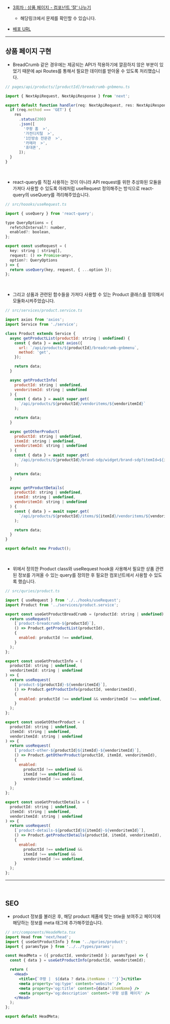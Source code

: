 - [3회차 : 상품 페이지 - 컴포넌트 ‘잘’ 나누기](https://thoughtful-arch-8c2.notion.site/f938e50503af4e4080d20de8d70bad48)

  - 해당링크에서 문제를 확인할 수 있습니다.

- [배포 URL](https://dancing-biscotti-24688b.netlify.app/products/1?vendoritemId=1&itemId=1)

---

## 상품 페이지 구현

- BreadCrumb 같은 경우에는 제공되는 API가 적용하기에 깔끔하지 않은 부분이 있었기 때문에 api Routes를 통해서 필요한 데이터를 받아올 수 있도록 처리했습니다.

```js
// pages/api/products/[productId]/breadcrumb-gnbmenu.ts

import { NextApiRequest, NextApiResponse } from 'next';

export default function handler(req: NextApiRequest, res: NextApiResponse) {
  if (req.method === 'GET') {
    res
      .status(200)
      .json([
        '쿠팡 홈  >',
        '가전디지털  >',
        '1인방송 전문관  >',
        '카메라  >',
        '휴대폰',
      ]);
  }
}
```

<br/>

- react-query를 직접 사용하는 것이 아니라 API request를 위한 추상화된 모듈을 가져다 사용할 수 있도록 아래처럼 useRequest 정의해주는 방식으로 react-query의 useQuery를 격리해주었습니다.

```js
// src/hoooks/useRequest.ts

import { useQuery } from 'react-query';

type QueryOptions = {
  refetchInterval?: number,
  enabled?: boolean,
};

export const useRequest = (
  key: string | string[],
  request: () => Promise<any>,
  option?: QueryOptions
) => {
  return useQuery(key, request, { ...option });
};
```

<br/>

- 그리고 상품과 관련된 함수들을 가져다 사용할 수 있는 Product 클래스를 정의해서 모듈화시켜주었습니다.

```js
// src/services/product.service.ts

import axios from 'axios';
import Service from './service';

class Product extends Service {
  async getProductList(productId: string | undefined) {
    const { data } = await axios({
      url: `/api/products/${productId}/breadcrumb-gnbmenu`,
      method: 'get',
    });

    return data;
  }

  async getProductInfo(
    productId: string | undefined,
    vendoritemId: string | undefined
  ) {
    const { data } = await super.get(
      `/api/products/${productId}/vendoritems/${vendoritemId}`
    );

    return data;
  }

  async getOtherProduct(
    productId: string | undefined,
    itemId: string | undefined,
    vendoritemId: string | undefined
  ) {
    const { data } = await super.get(
      `/api/products/${productId}/brand-sdp/widget/brand-sdp?itemId=${itemId}&vendoritemId=${vendoritemId}`
    );

    return data;
  }

  async getProductDetails(
    productId: string | undefined,
    itemId: string | undefined,
    vendoritemId: string | undefined
  ) {
    const { data } = await super.get(
      `/api/products/${productId}/items/${itemId}/vendoritems/${vendoritemId}`
    );

    return data;
  }
}

export default new Product();
```

<br/>

- 위에서 정의한 Product class와 useRequest hook을 사용해서 필요한 상품 관련된 정보를 가져올 수 있는 query를 정의한 후 필요한 컴포넌트에서 사용할 수 있도록 했습니다.

```js
// src/quries/product.ts

import { useRequest } from './../hooks/useRequest';
import Product from '../services/product.service';

export const useGetProductBreadCrumb = (productId: string | undefined) => {
  return useRequest(
    [`product-breadcrumb-${productId}`],
    () => Product.getProductList(productId),
    {
      enabled: productId !== undefined,
    }
  );
};

export const useGetProductInfo = (
  productId: string | undefined,
  vendoritemId: string | undefined
) => {
  return useRequest(
    [`product-${productId}-${vendoritemId}`],
    () => Product.getProductInfo(productId, vendoritemId),
    {
      enabled: productId !== undefined && vendoritemId !== undefined,
    }
  );
};

export const useGetOtherProduct = (
  productId: string | undefined,
  itemId: string | undefined,
  vendoritemId: string | undefined
) => {
  return useRequest(
    [`product-other-${productId}${itemId}-${vendoritemId}`],
    () => Product.getOtherProduct(productId, itemId, vendoritemId),
    {
      enabled:
        productId !== undefined &&
        itemId !== undefined &&
        vendoritemId !== undefined,
    }
  );
};

export const useGetProductDetails = (
  productId: string | undefined,
  itemId: string | undefined,
  vendoritemId: string | undefined
) => {
  return useRequest(
    [`product-details-${productId}${itemId}-${vendoritemId}`],
    () => Product.getProductDetails(productId, itemId, vendoritemId),
    {
      enabled:
        productId !== undefined &&
        itemId !== undefined &&
        vendoritemId !== undefined,
    }
  );
};
```

---

<br/>

## SEO

- product 정보를 불러온 후, 해당 product 제품에 맞는 title을 보여주고 페이지에 해당하는 정보를 meta 태그에 추가해주었습니다.

```jsx
// src/components/HeadeMeta.tsx
import Head from 'next/head';
import { useGetProductInfo } from '../quries/product';
import { paramsType } from '../../types/params';

const HeadMeta = ({ productId, vendoritemId }: paramsType) => {
  const { data } = useGetProductInfo(productId, vendoritemId);

  return (
    <Head>
      <title>{`쿠팡 |  ${data ? data.itemName : ''}`}</title>
      <meta property='og:type' content='website' />
      <meta property='og:title' content={data?.itemName} />
      <meta property='og:description' content='쿠팡 상품 페이지' />
    </Head>
  );
};

export default HeadMeta;
```
